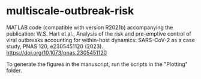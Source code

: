 # multiscale-outbreak-risk
MATLAB code (compatible with version R2021b) accompanying the publication: W.S. Hart et al., Analysis of the risk and pre-emptive control of viral outbreaks accounting for within-host dynamics: SARS-CoV-2 as a case study, PNAS 120, e2305451120 (2023). https://doi.org/10.1073/pnas.2305451120

To generate the figures in the manuscript, run the scripts in the "Plotting" folder.
